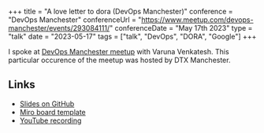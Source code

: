 +++
title =  "A love letter to dora (DevOps Manchester)"
conference = "DevOps Manchester"
conferenceUrl = "https://www.meetup.com/devops-manchester/events/293084111/"
conferenceDate = "May 17th 2023"
type = "talk"
date = "2023-05-17"
tags = ["talk", "DevOps", "DORA", "Google"]
+++

I spoke at [DevOps Manchester meetup](https://groups.google.com/g/dora-community) with Varuna Venkatesh. This particular occurence of the meetup was hosted by DTX Manchester.

## Links

- [Slides on GitHub](https://github.com/Apostolos-Daniel/slides/tree/main/2023-DTX-Manchester)
- [Miro board template](https://miro.com/app/board/uXjVMI9Df4k=/?share_link_id=334717608614)
- [YouTube recording](https://youtu.be/sYAxFYbHLIg?si=RPWpV8qhgsSk6dau)
